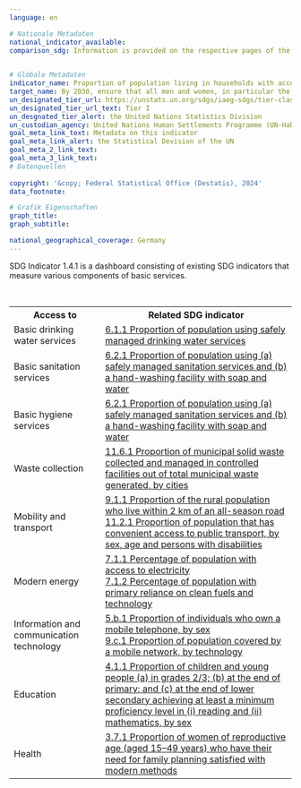 ```yaml
---
language: en    

# Nationale Metadaten    
national_indicator_available:     
comparison_sdg: Information is provided on the respective pages of the SDG indicators.    
    

# Globale Metadaten    
indicator_name: Proportion of population living in households with access to basic services    
target_name: By 2030, ensure that all men and women, in particular the poor and the vulnerable, have equal rights to economic resources, as well as access to basic services, ownership and control over land and other forms of property, inheritance, natural resources, appropriate new technology and financial services, including microfinance    
un_designated_tier_url: https://unstats.un.org/sdgs/iaeg-sdgs/tier-classification/    
un_designated_tier_url_text: Tier I    
un_desgnated_tier_alert: the United Nations Statistics Division    
un_custodian_agency: United Nations Human Settlements Programme (UN-Habitat)    
goal_meta_link_text: Metadata on this indicator    
goal_meta_link_alert: the Statistical Devision of the UN    
goal_meta_2_link_text:     
goal_meta_3_link_text:         
# Datenquellen    
    
copyright: '&copy; Federal Statistical Office (Destatis), 2024'    
data_footnote:     

# Grafik Eigenschaften    
graph_title: 
graph_subtitle:     

national_geographical_coverage: Germany    
---
```



<p>SDG Indicator 1.4.1 is a dashboard consisting of existing SDG indicators that measure various components of basic services.	</p>
<br>
<table class="mytablestyle">
   <tr>
      <th>Access to</th>
      <th>Related SDG indicator</th>
   </tr>
   <tr>
      <td>Basic drinking water services</td>
      <td><a href="http://sdg-indikatoren.de/en/6-1-1" target="_blank">6.1.1 Proportion of population using safely managed drinking water services </a></td>
   </tr>
   <tr>
      <td>Basic sanitation services</td>
      <td><a href="http://sdg-indikatoren.de/en/6-2-1" target="_blank">6.2.1 Proportion of population using (a) safely managed sanitation services and (b) a hand-washing facility with soap and water </a></td>
   </tr>
   <tr>
      <td>Basic hygiene services</td>
      <td><a href="http://sdg-indikatoren.de/en/6-2-1" target="_blank">6.2.1 Proportion of population using (a) safely managed sanitation services and (b) a hand-washing facility with soap and water </a></td>
   </tr>
   <tr>
      <td>Waste collection</td>
      <td><a href="http://sdg-indikatoren.de/en/11-6-1" target="_blank">11.6.1 Proportion of municipal solid waste collected and managed in controlled facilities out of total municipal waste generated, by cities </a></td>
   </tr>
   <tr>
      <td>Mobility and transport</td>
      <td><a href="http://sdg-indikatoren.de/en/9-1-1" target="_blank">9.1.1 Proportion of the rural population who live within 2 km of an all-season road </a><br><a href="http://sdg-indikatoren.de/en/11-2-1" target="_blank">11.2.1 Proportion of population that has convenient access to public transport, by sex, age and persons with disabilities </a></td>
   <tr>
      <td>Modern energy</td>
      <td><a href="http://sdg-indikatoren.de/en/7-1-1" target="_blank">7.1.1 Percentage of population with access to electricity </a><br><a href="http://sdg-indikatoren.de/en/7-1-2" target="_blank">7.1.2 Percentage of population with primary reliance on clean fuels and technology </a></td>
   </tr>
   <tr>
      <td>Information and communication technology</td>
      <td><a href="http://sdg-indikatoren.de/en/5-b-1" target="_blank">5.b.1 Proportion of individuals who own a mobile telephone, by sex </a><br><a href="http://sdg-indikatoren.de/en/9-c-1" target="_blank">9.c.1 Proportion of population covered by a mobile network, by technology </a></td>
   </tr>
   <tr>
      <td>Education</td>
      <td><a href="http://sdg-indikatoren.de/en/4-1-1" target="_blank">4.1.1 Proportion of children and young people (a) in grades 2/3; (b) at the end of primary; and (c) at the end of lower secondary achieving at least a minimum proficiency level in (i) reading and (ii) mathematics, by sex </a></td>
   </tr>
   <tr>
      <td>Health</td>
      <td><a href="http://sdg-indikatoren.de/en/3-7-1" target="_blank">3.7.1 Proportion of women of reproductive age (aged 15–49 years) who have their need for family planning satisfied with modern methods </a></td>
   </tr>
